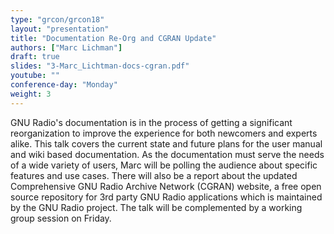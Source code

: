 ```yaml
---
type: "grcon/grcon18"
layout: "presentation"
title: "Documentation Re-Org and CGRAN Update"
authors: ["Marc Lichman"]
draft: true
slides: "3-Marc_Lichtman-docs-cgran.pdf"
youtube: ""
conference-day: "Monday"
weight: 3
---
```

GNU Radio's documentation is in the process of getting a significant reorganization to improve the experience for both newcomers and experts alike. This talk covers the current state and future plans for the user manual and wiki based documentation. As the documentation must serve the needs of a wide variety of users, Marc will be polling the audience about specific features and use cases. There will also be a report about the updated Comprehensive GNU Radio Archive Network (CGRAN) website, a free open source repository for 3rd party GNU Radio applications which is maintained by the GNU Radio project. The talk will be complemented by a working group session on Friday.
